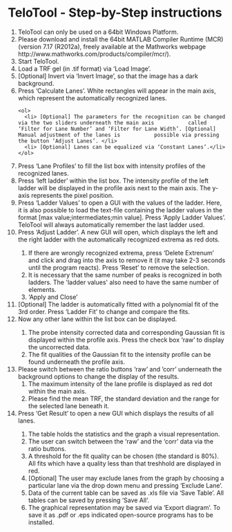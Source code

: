 TeloTool - Step-by-Step instructions 
========
<ol>
  <li> TeloTool can only be used on a 64bit Windows Platform.  </li>
  <li> Please download and install the 64bit MATLAB Compiler Runtime (MCR) (version 7.17 (R2012a), freely available at the Mathworks webpage http://www.mathworks.com/products/compiler/mcr/).</li>
  <li> Start TeloTool.</li>
  <li> Load a TRF gel (in .tif format) via ‘Load Image’.</li>
  <li> [Optional] Invert via ‘Invert Image’, so that the image has a dark background.</li>
  <li> Press ‘Calculate Lanes’. White rectangles will appear in the main axis, which represent the automatically recognized lanes. </li>
  
    <ol>
      <li> [Optional] The parameters for the recognition can be changed via the two sliders underneath the main axis           called ‘Filter for Lane Number’ and ‘Filter for Lane Width’. [Optional] Manual adjustment of the lanes is           possible via pressing the button ‘Adjust Lanes’. </li>
      <li> [Optional] Lanes can be equalized via ‘Constant Lanes’.</li>
    </ol>

  <li>Press ‘Lane Profiles’ to fill the list box with intensity profiles of the recognized lanes.</li>
  <li> Press ‘left ladder’ within the list box. The intensity profile of the left ladder will be displayed in the profile axis next to the main axis. The y-axis represents the pixel position. </li> 
  <li> Press ‘Ladder Values’ to open a GUI with the values of the ladder. Here, it is also possible to load the text-file containing the ladder values in the format [max value;intermediates;min value]. Press ‘Apply Ladder Values’. TeloTool will always automatically remember the last ladder used. </li> 
  <li> Press ‘Adjust Ladder’. A new GUI will open, which displays the left and the right ladder with the automatically recognized extrema as red dots. </li> 
    <ol>
      <li>If there are wrongly recognized extrema, press ‘Delete Extrenum’ and click and drag into the axis to remove it (it may take 2-3 seconds until the program reacts). Press ‘Reset’ to remove the selection.</li> 
      <li> It is necessary that the same number of peaks is recognized in both ladders. The 'ladder values' also need to have the same number of elements. </li> 
      <li>‘Apply and Close’</li> 
    </ol>
  <li>[Optional] The ladder is automatically fitted with a polynomial fit of the 3rd order. Press ‘Ladder Fit’ to change and compare the fits. </li> 
  <li>Now any other lane within the list box can be displayed. </li> 
    <ol>
      <li>The probe intensity corrected data and corresponding Gaussian fit is displayed within the profile axis. Press the check box ‘raw’ to display the uncorrected data. </li> 
      <li>The fit qualities of the Gaussian fit to the intensity profile can be found underneath the profile axis. </li> 
    </ol>
  <li>Please switch between the ratio buttons ‘raw’ and ’corr’ underneath the background options to change the display of the results. 
    <ol>
      <li>The maximum intensity of the lane profile is displayed as red dot within the main axis.</li> 
      <li>Please find the mean TRF, the standard deviation and the range for the selected lane beneath it. </li> 
    </ol>
  <li>Press ‘Get Result’ to open a new GUI which displays the results of all lanes.</li> 
    <ol>
      <li>The table holds the statistics and the graph a visual representation.</li> 
      <li>The user can switch between the ‘raw’ and the ‘corr’ data via the ratio buttons.</li> 
      <li>A threshold for the fit quality can be chosen (the standard is 80%). All fits which have a quality less than that treshhold are displayed in red. </li> 
      <li>[Optional] The user may exclude lanes from the graph by choosing a particular lane via the drop down menu and pressing ‘Exclude Lane’. </li> 
      <li>Data of the current table can be saved as .xls file via ‘Save Table’. All tables can be saved by pressing ‘Save All’.</li> 
      <li>The graphical representation may be saved via ‘Export diagram’. To save it as .pdf or .eps indicated      open-source programs has to be installed.</li> 
    </ol>
</ol>
